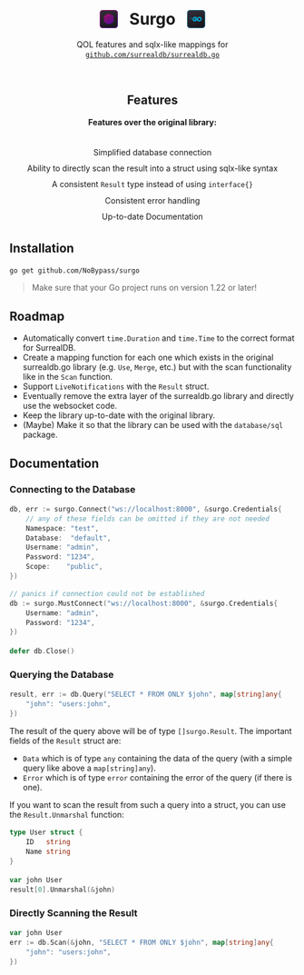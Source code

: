 <br />

<h1 align="center">
<img width=32 style="transform: translateY(6px)" src="https://raw.githubusercontent.com/surrealdb/icons/main/surreal.svg" />
&nbsp; Surgo &nbsp;
<img width=32 style="transform: translateY(6px)" src="https://raw.githubusercontent.com/surrealdb/icons/main/golang.svg" />
</h1>
<p align=center>QOL features and sqlx-like mappings for <code><a href="https://github.com/surrealdb/surrealdb.go">github.com/surrealdb/surrealdb.go</a></code></p>

<br />

<h2 align=center>Features</h2>
<p align=center><b>Features over the original library:</b></p>
<br />
<div style="display: flex; text-align: center; flex-direction: column; line-height: 0;">
  <p>Simplified database connection</p>
  <p>Ability to directly scan the result into a struct using sqlx-like syntax</p>
  <p>A consistent <code>Result</code> type instead of using <code>interface{}</code></p>
  <p>Consistent error handling</p>
  <p>Up-to-date Documentation</p>
</div>

## Installation
```bash
go get github.com/NoBypass/surgo
```
> Make sure that your Go project runs on version 1.22 or later!

## Roadmap
- Automatically convert `time.Duration` and `time.Time` to the correct format for SurrealDB.
- Create a mapping function for each one which exists in the original surrealdb.go library (e.g. `Use`, `Merge`, etc.) but with the scan functionality like in the `Scan` function.
- Support `LiveNotifications` with the `Result` struct.
- Eventually remove the extra layer of the surrealdb.go library and directly use the websocket code.
- Keep the library up-to-date with the original library.
- (Maybe) Make it so that the library can be used with the `database/sql` package.

## Documentation

### Connecting to the Database

```go
db, err := surgo.Connect("ws://localhost:8000", &surgo.Credentials{
    // any of these fields can be omitted if they are not needed
    Namespace: "test",
    Database:  "default",
    Username: "admin",
    Password: "1234", 
	Scope:    "public",
})
```

```go
// panics if connection could not be established
db := surgo.MustConnect("ws://localhost:8000", &surgo.Credentials{
    Username: "admin",
    Password: "1234",
})

defer db.Close()
```

### Querying the Database

```go
result, err := db.Query("SELECT * FROM ONLY $john", map[string]any{
	"john": "users:john",
})
```

The result of the query above will be of type `[]surgo.Result`. The important fields of the `Result` struct are:
- `Data` which is of type `any` containing the data of the query (with a simple query like above a `map[string]any`).
- `Error` which is of type `error` containing the error of the query (if there is one).

If you want to scan the result from such a query into a struct, you can use the `Result.Unmarshal` function:

```go
type User struct {
    ID   string
    Name string
}

var john User
result[0].Unmarshal(&john)
```

### Directly Scanning the Result

```go
var john User
err := db.Scan(&john, "SELECT * FROM ONLY $john", map[string]any{
    "john": "users:john",
})
```
